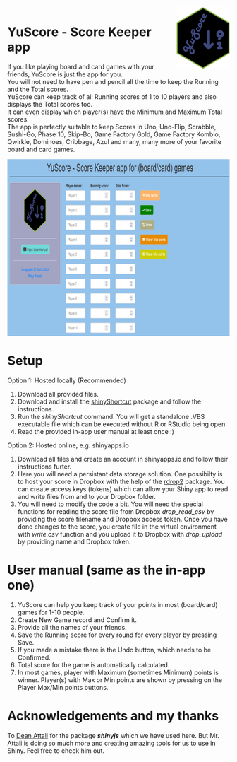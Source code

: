 <img src="www/YuScore-logo.png" align="right" width=120 height=139 alt="" />

# YuScore - Score Keeper app
If you like playing board and card games with your friends, YuScore is just the app for you.\
You will not need to have pen and pencil all the time to keep the Running and the Total scores.\
YuScore can keep track of all Running scores of 1 to 10 players and also displays the Total scores too.\
It can even display which player(s) have the Minimum and Maximum Total scores.\
The app is perfectly suitable to keep Scores in Uno, Uno-Flip, Scrabble, Sushi-Go, Phase 10, Skip-Bo, Game Factory Gold, Game Factory Kombio, Qwirkle, Dominoes, Cribbage, Azul and many, many more of your favorite board and card games.

<img src="user_interface.png" align="center" width=100% height=400 alt="" />

# Setup
Option 1: Hosted locally (Recommended)
1. Download all provided files.
2. Download and install the [shinyShortcut](https://cran.r-project.org/web/packages/shinyShortcut/README.html) package and follow the instructions. 
3. Run the _shinyShortcut_ command. You will get a standalone .VBS executable file which can be executed without R or RStudio being open.
3. Read the provided in-app user manual at least once :)

Option 2: Hosted online, e.g. shinyapps.io
1. Download all files and create an account in shinyapps.io and follow their instructions furter.
2. Here you will need a persistant data storage solution. One possibilty is to host your score in Dropbox with the help of the [rdrop2](https://cran.r-project.org/web/packages/rdrop2/) package. You can create access keys (tokens) which can allow your Shiny app to read and write files from and to your Dropbox folder.
3. You will need to modify the code a bit. You will need the special functions for reading the score file from Dropbox _drop_read_csv_ by providing the score filename and Dropbox access token. Once you have done changes to the score, you create file in the virtual environment with _write.csv_ function and you upload it to Dropbox with _drop_upload_ by providing name and Dropbox token.

# User manual (same as the in-app one)
1. YuScore can help you keep track of your points in most (board/card) games for 1-10 people.
2. Create New Game record and Confirm it.
3. Provide all the names of your friends.
4. Save the Running score for every round for every player by pressing Save.
5. If you made a mistake there is the Undo button, which needs to be Confirmed.
6. Total score for the game is automatically calculated.
7. In most games, player with Maximum (sometimes Minimum) points is winner. Player(s) with Max or Min points are shown by pressing on the Player Max/Min points buttons. 

# Acknowledgements and my thanks
To [Dean Attali](https://deanattali.com/) for the package _**shinyjs**_ which we have used here. But Mr. Attali is doing so much more and creating amazing tools for us to use in Shiny. Feel free to check him out.
